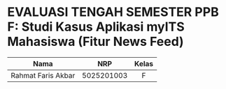# EVALUASI TENGAH SEMESTER PPB F: Studi Kasus Aplikasi myITS Mahasiswa (Fitur News Feed)

| Nama | NRP | Kelas |
|:------:|:-----:|:-------:|
| Rahmat Faris Akbar   | 5025201003  | F     |
